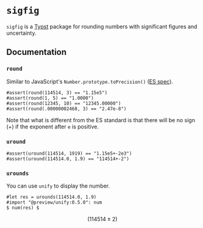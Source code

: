 # `sigfig`

`sigfig` is a [Typst](https://typst.app/) package for rounding numbers with significant figures and uncertainty.

## Documentation

### `round`

Similar to JavaScript's `Number.prototype.toPrecision()` ([ES spec](https://tc39.es/ecma262/multipage/numbers-and-dates.html#sec-number.prototype.toprecision)).

```typ
#assert(round(114514, 3) == "1.15e5")
#assert(round(1, 5) == "1.0000")
#assert(round(12345, 10) == "12345.00000")
#assert(round(.00000002468, 3) == "2.47e-8")
```

Note that what is different from the ES standard is that there will be no sign ($+$) if the exponent after `e` is positive.

### `uround`

```typ
#assert(uround(114514, 1919) == "1.15e5+-2e3")
#assert(uround(114514.0, 1.9) == "114514+-2")
```

### `urounds`

You can use `unify` to display the number.

```typ
#let res = urounds(114514.0, 1.9)
#import "@preview/unify:0.5.0": num
$ num(res) $
```

$$ (114514 \pm 2) $$
